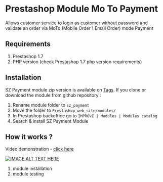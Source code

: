 # Prestashop Module Mo To Payment

Allows customer service to login as customer without password and validate an order via MoTo (Mobile Order \ Email Order) mode Payment

## Requirements

1. Prestashop 1.7
2. PHP version (check Prestashop 1.7 php version requirements)

## Installation

SZ Payment module zip version is available on [Tags](https://github.com/zekrisaif/sz_payment/tags).
If you clone or download the module from github repository :
1. Rename module folder to `sz_payment`
2. Move the folder to `Prestashop_web_site/modules/`
3. In Prestashop backoffice go to `IMPROVE | Modules | Modules catalog`
4. Search & install SZ Payment Module

## How it works ?

Video demonstration - [click here](https://www.youtube.com/watch?v=KAk_aVReEZA) 

[![IMAGE ALT TEXT HERE](https://img.youtube.com/vi/KAk_aVReEZA/0.jpg)](https://www.youtube.com/watch?v=KAk_aVReEZA)

1. module installation 
2. module testing
